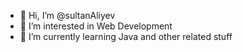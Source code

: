- 👋 Hi, I’m @sultanAliyev
- 👀 I’m interested in Web Development
- 🌱 I’m currently learning Java and other related stuff
